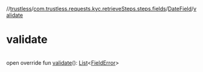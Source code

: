 //[trustless](../../../index.md)/[com.trustless.requests.kyc.retrieveSteps.steps.fields](../index.md)/[DateField](index.md)/[validate](validate.md)

# validate

\
open override fun [validate](validate.md)(): [List](https://kotlinlang.org/api/latest/jvm/stdlib/kotlin.collections/-list/index.html)&lt;[FieldError](../-field-error/index.md)&gt;
